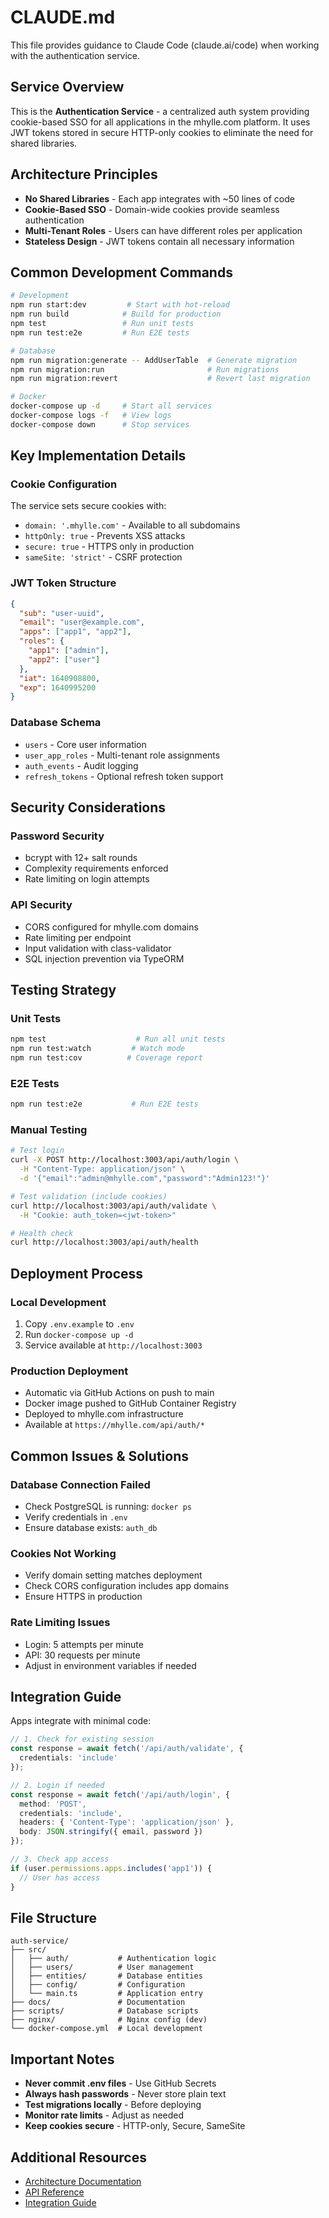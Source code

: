 # CLAUDE.md

This file provides guidance to Claude Code (claude.ai/code) when working with the authentication service.

## Service Overview

This is the **Authentication Service** - a centralized auth system providing cookie-based SSO for all applications in the mhylle.com platform. It uses JWT tokens stored in secure HTTP-only cookies to eliminate the need for shared libraries.

## Architecture Principles

- **No Shared Libraries** - Each app integrates with ~50 lines of code
- **Cookie-Based SSO** - Domain-wide cookies provide seamless authentication
- **Multi-Tenant Roles** - Users can have different roles per application
- **Stateless Design** - JWT tokens contain all necessary information

## Common Development Commands

```bash
# Development
npm run start:dev         # Start with hot-reload
npm run build            # Build for production
npm test                 # Run unit tests
npm run test:e2e         # Run E2E tests

# Database
npm run migration:generate -- AddUserTable  # Generate migration
npm run migration:run                       # Run migrations
npm run migration:revert                    # Revert last migration

# Docker
docker-compose up -d     # Start all services
docker-compose logs -f   # View logs
docker-compose down      # Stop services
```

## Key Implementation Details

### Cookie Configuration
The service sets secure cookies with:
- `domain: '.mhylle.com'` - Available to all subdomains
- `httpOnly: true` - Prevents XSS attacks
- `secure: true` - HTTPS only in production
- `sameSite: 'strict'` - CSRF protection

### JWT Token Structure
```json
{
  "sub": "user-uuid",
  "email": "user@example.com",
  "apps": ["app1", "app2"],
  "roles": {
    "app1": ["admin"],
    "app2": ["user"]
  },
  "iat": 1640908800,
  "exp": 1640995200
}
```

### Database Schema
- `users` - Core user information
- `user_app_roles` - Multi-tenant role assignments
- `auth_events` - Audit logging
- `refresh_tokens` - Optional refresh token support

## Security Considerations

### Password Security
- bcrypt with 12+ salt rounds
- Complexity requirements enforced
- Rate limiting on login attempts

### API Security
- CORS configured for mhylle.com domains
- Rate limiting per endpoint
- Input validation with class-validator
- SQL injection prevention via TypeORM

## Testing Strategy

### Unit Tests
```bash
npm test                    # Run all unit tests
npm run test:watch         # Watch mode
npm run test:cov          # Coverage report
```

### E2E Tests
```bash
npm run test:e2e           # Run E2E tests
```

### Manual Testing
```bash
# Test login
curl -X POST http://localhost:3003/api/auth/login \
  -H "Content-Type: application/json" \
  -d '{"email":"admin@mhylle.com","password":"Admin123!"}'

# Test validation (include cookies)
curl http://localhost:3003/api/auth/validate \
  -H "Cookie: auth_token=<jwt-token>"

# Health check
curl http://localhost:3003/api/auth/health
```

## Deployment Process

### Local Development
1. Copy `.env.example` to `.env`
2. Run `docker-compose up -d`
3. Service available at `http://localhost:3003`

### Production Deployment
- Automatic via GitHub Actions on push to main
- Docker image pushed to GitHub Container Registry
- Deployed to mhylle.com infrastructure
- Available at `https://mhylle.com/api/auth/*`

## Common Issues & Solutions

### Database Connection Failed
- Check PostgreSQL is running: `docker ps`
- Verify credentials in `.env`
- Ensure database exists: `auth_db`

### Cookies Not Working
- Verify domain setting matches deployment
- Check CORS configuration includes app domains
- Ensure HTTPS in production

### Rate Limiting Issues
- Login: 5 attempts per minute
- API: 30 requests per minute
- Adjust in environment variables if needed

## Integration Guide

Apps integrate with minimal code:

```typescript
// 1. Check for existing session
const response = await fetch('/api/auth/validate', {
  credentials: 'include'
});

// 2. Login if needed
const response = await fetch('/api/auth/login', {
  method: 'POST',
  credentials: 'include',
  headers: { 'Content-Type': 'application/json' },
  body: JSON.stringify({ email, password })
});

// 3. Check app access
if (user.permissions.apps.includes('app1')) {
  // User has access
}
```

## File Structure

```
auth-service/
├── src/
│   ├── auth/           # Authentication logic
│   ├── users/          # User management
│   ├── entities/       # Database entities
│   ├── config/         # Configuration
│   └── main.ts         # Application entry
├── docs/               # Documentation
├── scripts/            # Database scripts
├── nginx/              # Nginx config (dev)
└── docker-compose.yml  # Local development
```

## Important Notes

- **Never commit .env files** - Use GitHub Secrets
- **Always hash passwords** - Never store plain text
- **Test migrations locally** - Before deploying
- **Monitor rate limits** - Adjust as needed
- **Keep cookies secure** - HTTP-only, Secure, SameSite

## Additional Resources

- [Architecture Documentation](docs/ARCHITECTURE.md)
- [API Reference](docs/API.md)
- [Integration Guide](docs/INTEGRATION.md)